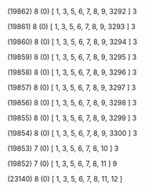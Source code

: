 (19862) 8 (0) [ 1, 3, 5, 6, 7, 8, 9, 3292 ] 3 


(19861) 8 (0) [ 1, 3, 5, 6, 7, 8, 9, 3293 ] 3 


(19860) 8 (0) [ 1, 3, 5, 6, 7, 8, 9, 3294 ] 3 


(19859) 8 (0) [ 1, 3, 5, 6, 7, 8, 9, 3295 ] 3 


(19858) 8 (0) [ 1, 3, 5, 6, 7, 8, 9, 3296 ] 3 


(19857) 8 (0) [ 1, 3, 5, 6, 7, 8, 9, 3297 ] 3 


(19856) 8 (0) [ 1, 3, 5, 6, 7, 8, 9, 3298 ] 3 


(19855) 8 (0) [ 1, 3, 5, 6, 7, 8, 9, 3299 ] 3 


(19854) 8 (0) [ 1, 3, 5, 6, 7, 8, 9, 3300 ] 3 


(19853) 7 (0) [ 1, 3, 5, 6, 7, 8, 10 ] 3 


(19852) 7 (0) [ 1, 3, 5, 6, 7, 8, 11 ] 9 


(23140) 8 (0) [ 1, 3, 5, 6, 7, 8, 11, 12 ]  


